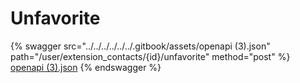 # Unfavorite

{% swagger src="../../../../../../.gitbook/assets/openapi (3).json" path="/user/extension_contacts/{id}/unfavorite" method="post" %}
[openapi (3).json](<../../../../../../.gitbook/assets/openapi (3).json>)
{% endswagger %}
